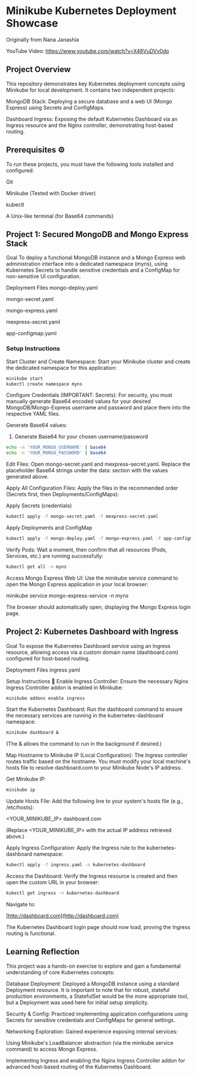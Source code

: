 # Minikube Kubernetes Deployment Showcase

Originally from Nana Janashia

YouTube Video: https://www.youtube.com/watch?v=X48VuDVv0do

## Project Overview

This repository demonstrates key Kubernetes deployment concepts using Minikube for local development. It contains two independent projects:

MongoDB Stack: Deploying a secure database and a web UI (Mongo Express) using Secrets and ConfigMaps.

Dashboard Ingress: Exposing the default Kubernetes Dashboard via an Ingress resource and the Nginx controller, demonstrating host-based routing.

## Prerequisites ⚙️
To run these projects, you must have the following tools installed and configured:

Git

Minikube (Tested with Docker driver)

kubectl

A Unix-like terminal (for Base64 commands)

## Project 1: Secured MongoDB and Mongo Express Stack
Goal
To deploy a functional MongoDB instance and a Mongo Express web administration interface into a dedicated namespace (myns), using Kubernetes Secrets to handle sensitive credentials and a ConfigMap for non-sensitive UI configuration.

Deployment Files
mongo-deploy.yaml

mongo-secret.yaml

mongo-express.yaml

mexpress-secret.yaml

app-configmap.yaml

### Setup Instructions 
Start Cluster and Create Namespace:
Start your Minikube cluster and create the dedicated namespace for this application:

```bash
minikube start
kubectl create namespace myns
```
Configure Credentials (IMPORTANT: Secrets):
For security, you must manually generate Base64 encoded values for your desired MongoDB/Mongo-Express username and password and place them into the respective YAML files.

Generate Base64 values:

1. Generate Base64 for your chosen username/password
```bash   
echo -n 'YOUR_MONGO_USERNAME' | base64
echo -n 'YOUR_MONGO_PASSWORD' | base64
```
Edit Files: Open mongo-secret.yaml and mexpress-secret.yaml. Replace the placeholder Base64 strings under the data: section with the values generated above.

Apply All Configuration Files:
Apply the files in the recommended order (Secrets first, then Deployments/ConfigMaps):

Apply Secrets (credentials)
```bash
kubectl apply -f mongo-secret.yaml -f mexpress-secret.yaml
```
Apply Deployments and ConfigMap
```bash
kubectl apply -f mongo-deploy.yaml -f mongo-express.yaml -f app-configmap.yaml
```
Verify Pods:
Wait a moment, then confirm that all resources (Pods, Services, etc.) are running successfully:
```bash
kubectl get all -n myns
```
Access Mongo Express Web UI:
Use the minikube service command to open the Mongo Express application in your local browser:

minikube service mongo-express-service -n myns

The browser should automatically open, displaying the Mongo Express login page.

## Project 2: Kubernetes Dashboard with Ingress
Goal
To expose the Kubernetes Dashboard service using an Ingress resource, allowing access via a custom domain name (dashboard.com) configured for host-based routing.

Deployment Files
ingress.yaml

Setup Instructions 🚀
Enable Ingress Controller:
Ensure the necessary Nginx Ingress Controller addon is enabled in Minikube:
```bash
minikube addons enable ingress
```
Start the Kubernetes Dashboard:
Run the dashboard command to ensure the necessary services are running in the kubernetes-dashboard namespace:
```bash
minikube dashboard &
```
(The & allows the command to run in the background if desired.)

Map Hostname to Minikube IP (Local Configuration):
The Ingress controller routes traffic based on the hostname. You must modify your local machine's hosts file to resolve dashboard.com to your Minikube Node's IP address.

Get Minikube IP:
```bash
minikube ip
```
Update Hosts File: Add the following line to your system's hosts file (e.g., /etc/hosts):

<YOUR_MINIKUBE_IP>  dashboard.com

(Replace <YOUR_MINIKUBE_IP> with the actual IP address retrieved above.)

Apply Ingress Configuration:
Apply the Ingress rule to the kubernetes-dashboard namespace:
```bash
kubectl apply -f ingress.yaml -n kubernetes-dashboard
```
Access the Dashboard:
Verify the Ingress resource is created and then open the custom URL in your browser:
```bash
kubectl get ingress -n kubernetes-dashboard
```
Navigate to:

[http://dashboard.com](http://dashboard.com)

The Kubernetes Dashboard login page should now load, proving the Ingress routing is functional.

## Learning Reflection
This project was a hands-on exercise to explore and gain a fundamental understanding of core Kubernetes concepts:

Database Deployment: Deployed a MongoDB instance using a standard Deployment resource. It is important to note that for robust, stateful production environments, a StatefulSet would be the more appropriate tool, but a Deployment was used here for initial setup simplicity.

Security & Config: Practiced implementing application configurations using Secrets for sensitive credentials and ConfigMaps for general settings.

Networking Exploration: Gained experience exposing internal services:

Using Minikube's LoadBalancer abstraction (via the minikube service command) to access Mongo Express.

Implementing Ingress and enabling the Nginx Ingress Controller addon for advanced host-based routing of the Kubernetes Dashboard.

